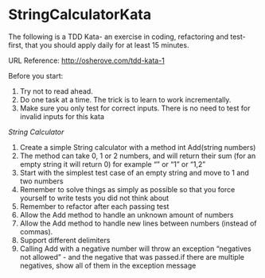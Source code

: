StringCalculatorKata
====================

The following is a TDD Kata- an exercise in coding, refactoring and test-first, that you should apply daily for at least 15 minutes.

URL Reference: http://osherove.com/tdd-kata-1

Before you start: 
 1. Try not to read ahead. 
 2. Do one task at a time. The trick is to learn to work incrementally.
 3. Make sure you only test for correct inputs. There is no need to test for invalid inputs for this kata 

*String Calculator*

 1. Create a simple String calculator with a method int Add(string
    numbers) 
 2. The method can take 0, 1 or 2 numbers, and will return their sum (for an empty string it will return 0) for example “” or “1” or “1,2”
 3. Start with the simplest test case of an empty string and move to 1 and two numbers
 4. Remember to solve things as simply as possible so that you force yourself to write tests you did not think about
 5. Remember to refactor after each passing test
 6. Allow the Add method to handle an unknown amount of numbers
 7. Allow the Add method to handle new lines between numbers (instead of commas).
 8. Support different delimiters
 9. Calling Add with a negative number will throw an exception “negatives not allowed” - and the negative that was passed.if there are multiple negatives, show all of them in the exception message